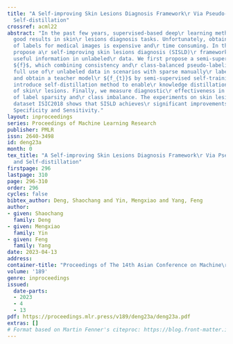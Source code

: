```yaml
---
title: "A Self-improving Skin Lesions Diagnosis Framework\r Via Pseudo-labeling and
  Self-distillation"
crossref: acml22
abstract: "In the past few years, supervised-based deep\r learning methods has yielded
  good results in skin\r lesions diagnosis tasks. Unfortunately, obtaining\r large
  of labels for medical images is expensive and\r time consuming. In this paper, we
  propose a\r self-improving skin lesions diagnosis (SISLD)\r framework to explore
  useful information in unlabeled\r data. We first propose a semi-supervised model\r
  ${f}$, which combining consistency and\r class-balanced pseudo-labeling to make
  full use of\r unlabeled data in scenarios with sparse manually\r labeled samples,
  and obtain a teacher model\r ${f_{t}}$ by semi-supervised self-training. Then, we\r
  introduce self-distillation method to enable\r knowledge distillation for the diagnosis
  of skin\r lesions. Finally, we measure diagnostic\r effectiveness in the context
  of label sparsity and\r class imbalance. The experiments on skin lesion\r images
  dataset ISIC2018 shows that SISLD achieves\r significant improvements in AUC, Accuracy,\r
  Specificity and Sensitivity."
layout: inproceedings
series: Proceedings of Machine Learning Research
publisher: PMLR
issn: 2640-3498
id: deng23a
month: 0
tex_title: "A Self-improving Skin Lesions Diagnosis Framework\r Via Pseudo-labeling
  and Self-distillation"
firstpage: 296
lastpage: 310
page: 296-310
order: 296
cycles: false
bibtex_author: Deng, Shaochang and Yin, Mengxiao and Yang, Feng
author:
- given: Shaochang
  family: Deng
- given: Mengxiao
  family: Yin
- given: Feng
  family: Yang
date: 2023-04-13
address:
container-title: "Proceedings of The 14th Asian Conference on Machine\r Learning"
volume: '189'
genre: inproceedings
issued:
  date-parts:
  - 2023
  - 4
  - 13
pdf: https://proceedings.mlr.press/v189/deng23a/deng23a.pdf
extras: []
# Format based on Martin Fenner's citeproc: https://blog.front-matter.io/posts/citeproc-yaml-for-bibliographies/
---
```

